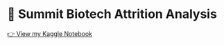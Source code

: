 # 🧬 Summit Biotech Attrition Analysis

[👉 View my Kaggle Notebook](https://www.kaggle.com/code/danielggak/biotech-attrition-analysis?kernelSessionId=116188868)
